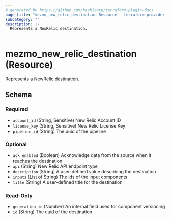 ```yaml
---
# generated by https://github.com/hashicorp/terraform-plugin-docs
page_title: "mezmo_new_relic_destination Resource - terraform-provider-mezmo"
subcategory: ""
description: |-
  Represents a NewRelic destination.
---
```


# mezmo_new_relic_destination (Resource)

Represents a NewRelic destination.



<!-- schema generated by tfplugindocs -->
## Schema

### Required

- `account_id` (String, Sensitive) New Relic Account ID
- `license_key` (String, Sensitive) New Relic License Key
- `pipeline_id` (String) The uuid of the pipeline

### Optional

- `ack_enabled` (Boolean) Acknowledge data from the source when it reaches the destination
- `api` (String) New Relic API endpoint type
- `description` (String) A user-defined value describing the destination
- `inputs` (List of String) The ids of the input components
- `title` (String) A user-defined title for the destination

### Read-Only

- `generation_id` (Number) An internal field used for component versioning
- `id` (String) The uuid of the destination


